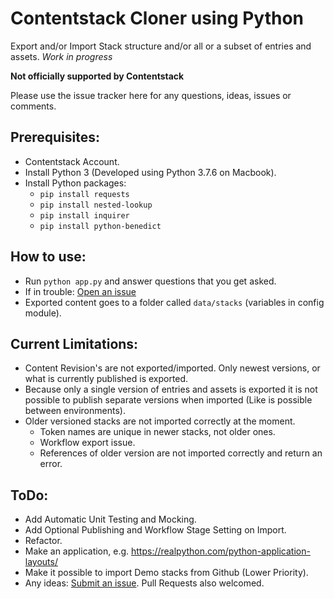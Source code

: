 # Contentstack Cloner using Python
Export and/or Import Stack structure and/or all or a subset of entries and assets.
*Work in progress*

**Not officially supported by Contentstack**

Please use the issue tracker here for any questions, ideas, issues or comments.

## Prerequisites:
* Contentstack Account.
* Install Python 3 (Developed using Python 3.7.6 on Macbook).
* Install Python packages:
  * `pip install requests`
  * `pip install nested-lookup`
  * `pip install inquirer`
  * `pip install python-benedict`

## How to use:
* Run `python app.py` and answer questions that you get asked.
* If in trouble: [Open an issue](https://github.com/Contentstack-Solutions/contentstack-python-cloner/issues/new/choose)
* Exported content goes to a folder called `data/stacks` (variables in config module).

## Current Limitations:
* Content Revision's are not exported/imported. Only newest versions, or what is currently published is exported.
* Because only a single version of entries and assets is exported it is not possible to publish separate versions when imported (Like is possible between environments).
* Older versioned stacks are not imported correctly at the moment.
    * Token names are unique in newer stacks, not older ones.
    * Workflow export issue.
    * References of older version are not imported correctly and return an error.


## ToDo:
* Add Automatic Unit Testing and Mocking.
* Add Optional Publishing and Workflow Stage Setting on Import.
* Refactor.
* Make an application, e.g. https://realpython.com/python-application-layouts/
* Make it possible to import Demo stacks from Github (Lower Priority).
* Any ideas: [Submit an issue](https://github.com/Contentstack-Solutions/contentstack-python-cloner/issues/new/choose). Pull Requests also welcomed.
